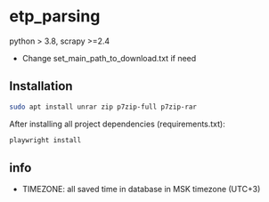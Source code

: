 # etp_parsing
python > 3.8, scrapy >=2.4

- Change set_main_path_to_download.txt if need

## Installation
```bash
sudo apt install unrar zip p7zip-full p7zip-rar
```
After installing all project dependencies (requirements.txt):
```bash
playwright install
```

## info

- TIMEZONE: all saved time in database in MSK timezone (UTC+3)
